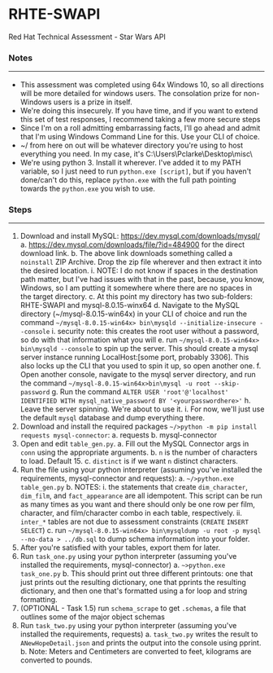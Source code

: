 # RHTE-SWAPI
Red Hat Technical Assessment - Star Wars API

### Notes<hr>
* This assessment was completed using 64x Windows 10, so all directions will be more detailed for windows users. The consolation prize for non-Windows users is a prize in itself.
* We're doing this insecurely. If you have time, and if you want to extend this set of test responses, I recommend taking a few more secure steps
* Since I'm on a roll admitting embarrassing facts, I'll go ahead and admit that I'm using Windows Command Line for this. Use your CLI of choice.
* ~/ from here on out will be whatever directory you're using to host everything you need. In my case, it's C:\Users\Pclarke\Desktop\misc\
* We're using python 3. Install it wherever. I've added it to my PATH variable, so I just need to run `python.exe [script]`, but if you haven't done/can't do this, replace `python.exe` with the full path pointing towards the `python.exe` you wish to use.

### Steps<hr>
1. Download and install MySQL: https://dev.mysql.com/downloads/mysql/
    a. https://dev.mysql.com/downloads/file/?id=484900 for the direct download link.
    b. The above link downloads something called a `noinstall` ZIP Archive. Drop the zip file wherever and then extract it into the desired location.
        i. NOTE: I do not know if spaces in the destination path matter, but I've had issues with that in the past, because, you know, Windows, so I am putting it somewhere where there are no spaces in the target directory.
    c. At this point my directory has two sub-folders: RHTE-SWAPI and mysql-8.0.15-winx64
    d. Navigate to the MySQL directory (~/mysql-8.0.15-win64x) in your CLI of choice and run the command `~/mysql-8.0.15-win64x> bin\mysqld --initialize-insecure --console`
        i. security note: this creates the root user without a password, so do with that information what you will
    e. run `~/mysql-8.0.15-win64x> bin\mysqld --console` to spin up the server. This should create a mysql server instance running LocalHost:[some port, probably 3306]. This also locks up the CLI that you used to spin it up, so open another one.
    f. Open another console, navigate to the mysql server directory, and run the command `~/mysql-8.0.15-win64x>bin\mysql -u root --skip-password`
    g. Run the command `ALTER USER 'root'@'localhost' IDENTIFIED WITH mysql_native_password BY '<yourpasswordhere>'`
    h. Leave the server spinning. We're about to use it.
    i. For now, we'll just use the default `mysql` database and dump everything there.
2. Download and install the required packages `~/>python -m pip install requests mysql-connector`:
    a. requests
    b. mysql-connector
3. Open and edit `table_gen.py`.
    a. Fill out the MySQL Connector args in `conn` using the appropriate arguments.
    b. `n` is the number of characters to load. Default 15.
    c. `distinct` is if we want `n` distinct characters.
4. Run the file using your python interpreter (assuming you've installed the requirements, mysql-connector and requests):
    a. `~/>python.exe table_gen.py`
    b. NOTES:
        i. the statements that create `dim_character`, `dim_film`, and `fact_appearance` are all idempotent. This script can be run as many times as you want and there should only be one row per film, character, and film/character combo in each table, respectively.
        ii. `inter_*` tables are not due to assessment constraints (`CREATE` `INSERT` `SELECT`)
    c. run `~/mysql-8.0.15-win64x> bin\mysqldump -u root -p mysql --no-data > ../db.sql` to dump schema information into your folder.
5. After you're satisfied with your tables, export them for later.
6. Run `task_one.py` using your python interpreter (assuming you've installed the requirements, mysql-connector)
    a. `~>python.exe task_one.py`
    b. This should print out three different printouts: one that just prints out the resulting dictionary, one that pprints the resulting dictionary, and then one that's formatted using a for loop and string formatting.
7. (OPTIONAL - Task 1.5) run `schema_scrape` to get `.schemas`, a file that outlines some of the major object schemas
8. Run `task_two.py` using your python interpreter (assuming you've installed the requirements, requests)
   a. `task_two.py` writes the result to `ANewHopeDetail.json` and prints the output into the console using pprint.
   b. Note: Meters and Centimeters are converted to feet, kilograms are converted to pounds.